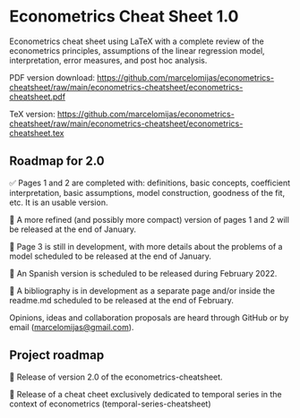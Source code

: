 # Econometrics Cheat Sheet 1.0

Econometrics cheat sheet using LaTeX with a complete review of the econometrics principles, assumptions of the linear regression model, interpretation, error measures, and post hoc analysis.

PDF version download: https://github.com/marcelomijas/econometrics-cheatsheet/raw/main/econometrics-cheatsheet/econometrics-cheatsheet.pdf

TeX version: https://github.com/marcelomijas/econometrics-cheatsheet/raw/main/econometrics-cheatsheet/econometrics-cheatsheet.tex

## Roadmap for 2.0

:white_check_mark: Pages 1 and 2 are completed with: definitions, basic concepts, coefficient interpretation, basic assumptions,  model construction, goodness of the fit, etc. It is an usable version.

:construction: A more refined (and possibly more compact) version of pages 1 and 2 will be released at the end of January.

:construction: Page 3 is still in development, with more details about the problems of a model scheduled to be released at the end of January.

:construction: An Spanish version is scheduled to be released during February 2022.

:construction: A bibliography is in development as a separate page and/or inside the readme.md scheduled to be released at the end of February. 

Opinions, ideas and collaboration proposals are heard through GitHub or by email (marcelomijas@gmail.com).

## Project roadmap

:construction: Release of version 2.0 of the econometrics-cheatsheet.

:construction: Release of a cheat cheet exclusively dedicated to temporal series in the context of econometrics (temporal-series-cheatsheet)
